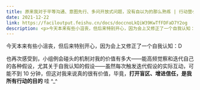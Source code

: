 ```yaml
---
title: 原来我对于平等沟通、意图先行、多问开放式问题，没有自以为的那么熟练 | 行动营小组例会快速复盘@211222
date: 2021-12-22
link: https://faciloutput.feishu.cn/docs/doccnoLkQiW39KwTfFDFaD7Y2og
description: <p>今天本来有些小沮丧，但后来特别开心，因为会上又修正了一个自我认知：D</p><p>也再次感受到，小组例会碰头的机制对我的价值有多大——能高频觉察和迭代自己的各种假设，尤其关于自我认知的假设——虽然每次触发迭代假设的实际互动，可能不到 10 分钟，但这对我来说真的很有价值，毕竟，<strong>打开盲区、增进信任，是我所有行动的目的</strong> 哇 ^_^</p>
---
```


今天本来有些小沮丧，但后来特别开心，因为会上又修正了一个自我认知：D

也再次感受到，小组例会碰头的机制对我的价值有多大——能高频觉察和迭代自己的各种假设，尤其关于自我认知的假设——虽然每次触发迭代假设的实际互动，可能不到 10 分钟，但这对我来说真的很有价值，毕竟，**打开盲区、增进信任，是我所有行动的目的** 哇 ^_^
